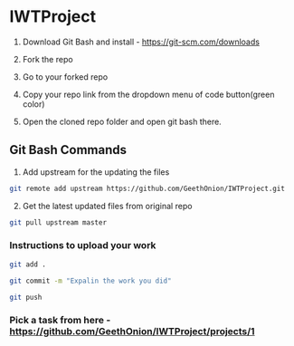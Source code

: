 # IWTProject

1. Download Git Bash and install - https://git-scm.com/downloads

2. Fork the repo

3. Go to your forked repo

4. Copy your repo link from the dropdown menu of code button(green color)

5. Open the cloned repo folder and open git bash there.

## Git Bash Commands

1. Add upstream for the updating the files

```bash
git remote add upstream https://github.com/GeethOnion/IWTProject.git
```

2. Get the latest updated files from original repo

```bash
git pull upstream master
```

### Instructions to upload your work

```bash 
git add . 
```

```bash 
git commit -m "Expalin the work you did" 
```

```bash 
git push 
```
### Pick a task from here - https://github.com/GeethOnion/IWTProject/projects/1
